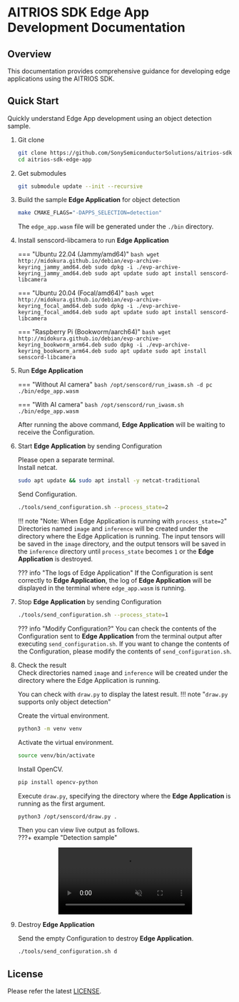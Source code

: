 # AITRIOS SDK Edge App Development Documentation

## Overview

This documentation provides comprehensive guidance for developing edge applications using the AITRIOS SDK.

## Quick Start

Quickly understand Edge App development using an object detection sample.

1. Git clone
    ```bash
    git clone https://github.com/SonySemiconductorSolutions/aitrios-sdk-edge-app.git
    cd aitrios-sdk-edge-app
    ```
2. Get submodules
    ```bash
    git submodule update --init --recursive
    ```
3. Build the sample **Edge Application** for object detection 
    ```bash
    make CMAKE_FLAGS="-DAPPS_SELECTION=detection"
    ```
    The `edge_app.wasm` file will be generated under the `./bin` directory.

4. Install senscord-libcamera to run **Edge Application** 

    === "Ubuntu 22.04 (Jammy/amd64)"
        ```bash
        wget http://midokura.github.io/debian/evp-archive-keyring_jammy_amd64.deb
        sudo dpkg -i ./evp-archive-keyring_jammy_amd64.deb
        sudo apt update
        sudo apt install senscord-libcamera
        ```

    === "Ubuntu 20.04 (Focal/amd64)"
        ```bash
        wget http://midokura.github.io/debian/evp-archive-keyring_focal_amd64.deb
        sudo dpkg -i ./evp-archive-keyring_focal_amd64.deb
        sudo apt update
        sudo apt install senscord-libcamera
        ```

    === "Raspberry Pi (Bookworm/aarch64)"
        ```bash
        wget http://midokura.github.io/debian/evp-archive-keyring_bookworm_arm64.deb
        sudo dpkg -i ./evp-archive-keyring_bookworm_arm64.deb
        sudo apt update
        sudo apt install senscord-libcamera
        ```

5. Run **Edge Application**  

    === "Without AI camera"
        ```bash
        /opt/senscord/run_iwasm.sh -d pc ./bin/edge_app.wasm
        ```

    === "With AI camera"
        ```bash
        /opt/senscord/run_iwasm.sh ./bin/edge_app.wasm
        ```

    After running the above command, **Edge Application** will be waiting to receive the Configuration.

6. Start **Edge Application** by sending Configuration

    Please open a separate terminal.  
    Install netcat.
    ```bash
    sudo apt update && sudo apt install -y netcat-traditional
    ```

    Send Configuration.
    ```bash
    ./tools/send_configuration.sh --process_state=2
    ```
    !!! note "Note: When Edge Application is running with `process_state=2`"
        Directories named `image` and `inference` will be created under the directory where the Edge Application is running. The input tensors will be saved in the `image` directory, and the output tensors will be saved in the `inference` directory until `process_state` becomes `1` or the **Edge Application** is destroyed.        

    ??? info "The logs of Edge Application"
        If the Configuration is sent correctly to **Edge Application**, the log of **Edge Application** will be displayed in the terminal where `edge_app.wasm` is running.


7. Stop **Edge Application** by sending Configuration

    ```bash
    ./tools/send_configuration.sh --process_state=1
    ```

    ??? info "Modify Configuration?"
        You can check the contents of the Configuration sent to **Edge Application** from the terminal output after executing `send_configuration.sh`. If you want to change the contents of the Configuration, please modify the contents of `send_configuration.sh`.  

8. Check the result  
    Check directories named `image` and `inference` will be created under the directory where the Edge Application is running.

    You can check with `draw.py` to display the latest result.
    !!! note "`draw.py` supports only object detection"

    Create the virtual environment.
    ```bash
    python3 -m venv venv
    ```
    Activate the virtual environment.
    ```bash
    source venv/bin/activate
    ```

    Install OpenCV.
    ```bash
    pip install opencv-python
    ```

    Execute `draw.py`, specifying the directory where the **Edge Application** is running as the first argument.
    ```bash
    python3 /opt/senscord/draw.py .
    ```
    Then you can view live output as follows.  
    ???+ example "Detection sample"  
        <div style="text-align:center"><video src="assets/videos/sample_detection_person_cup.mp4" autoplay loop muted playsinline style="max-width:100%;"></video></div>


9. Destroy **Edge Application**  

    Send the empty Configuration to destroy **Edge Application**.
    ```bash
    ./tools/send_configuration.sh d
    ```


## License

Please refer the latest [LICENSE](https://github.com/SonySemiconductorSolutions/aitrios-sdk-edge-app/blob/main/LICENSE).
